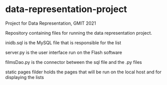 # data-representation-project
Project for Data Representation, GMIT 2021

Repository containing files for running the data representation project.

inidb.sql is the MySQL file that is responsible for the list

server.py is the user interface run on the Flash software

filmsDao.py is the connector between the sql file and the .py files

static pages filder holds the pages that will be run on the local host and for displaying the lists
